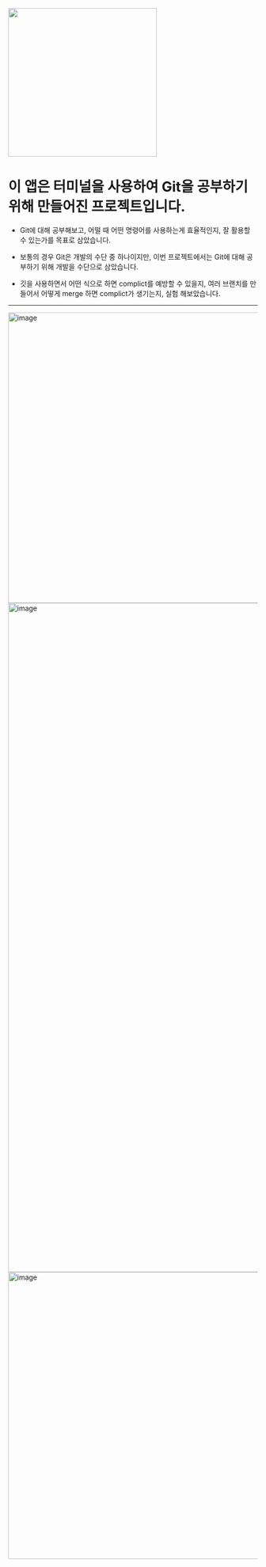 <img width= "300" src="https://img.shields.io/badge/Git-F05032?style=flat-square&logo=Git&logoColor=white"/>

# 이 앱은 터미널을 사용하여 Git을 공부하기 위해 만들어진 프로젝트입니다.

* Git에 대해 공부해보고, 어떨 때 어떤 명령어를 사용하는게 효율적인지, 잘 활용할 수 있는가를 목표로 삼았습니다.

* 보통의 경우 Git은 개발의 수단 중 하나이지만, 이번 프로젝트에서는 Git에 대해 공부하기 위해 개발을 수단으로 삼았습니다. 

* 깃을 사용하면서 어떤 식으로 하면 complict를 예방할 수 있을지, 여러 브랜치를 만들어서 어떻게 merge 하면 complict가 생기는지, 실험 해보았습니다.

-----

<img width="587" alt="image" src="https://user-images.githubusercontent.com/66102708/166970287-690012ff-3b70-4bc4-bb4a-4fc99a68bb12.png">

<img width="1352" alt="image" src="https://user-images.githubusercontent.com/66102708/166971197-336bf5aa-1f54-4cde-9c11-96fec33ef196.png">

<img width="580" alt="image" src="https://user-images.githubusercontent.com/66102708/166970845-ee9037f4-5882-4e42-ab8a-2299ea282bc4.png">
